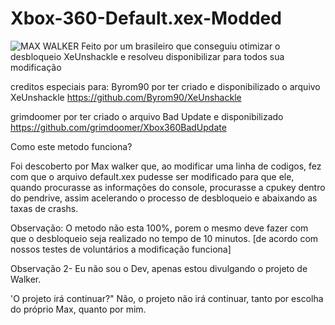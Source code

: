 # Xbox-360-Default.xex-Modded
![MAX WALKER](https://github.com/user-attachments/assets/b464d3ec-6dfc-468d-8425-a594949463ea)
 Feito por um brasileiro que conseguiu otimizar o desbloqueio XeUnshackle e resolveu disponibilizar para todos sua modificação

creditos especiais para: 
Byrom90 por ter criado e disponibilizado o arquivo XeUnshackle
https://github.com/Byrom90/XeUnshackle

grimdoomer por ter criado o arquivo Bad Update e disponibilizado
https://github.com/grimdoomer/Xbox360BadUpdate

Como este metodo funciona?

Foi descoberto por Max walker que, ao modificar uma linha de codigos, fez com que o arquivo default.xex pudesse ser modificado para que ele, quando procurasse as informações do console, procurasse a cpukey dentro do pendrive, assim acelerando o processo de desbloqueio e abaixando as taxas de crashs.

 Observação: O metodo não esta 100%, porem o mesmo deve fazer com que o desbloqueio seja realizado no tempo de 10 minutos.
 [de acordo com nossos testes de voluntários a modificação funciona]

Observação 2- Eu não sou o Dev, apenas estou divulgando o projeto de Walker.

'O projeto irá continuar?"
Não, o projeto não irá continuar, tanto por escolha do próprio Max, quanto por mim.

 
